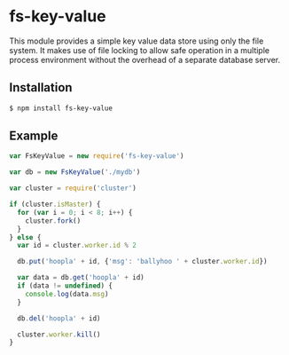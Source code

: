 # fs-key-value

This module provides a simple key value data store using only the file system. It makes use of file locking to allow safe operation in a multiple process environment without the overhead of a separate database server.

## Installation

```bash
$ npm install fs-key-value
```

## Example

```js
var FsKeyValue = new require('fs-key-value')

var db = new FsKeyValue('./mydb')

var cluster = require('cluster')

if (cluster.isMaster) {
  for (var i = 0; i < 8; i++) {
    cluster.fork()
  }
} else {
  var id = cluster.worker.id % 2

  db.put('hoopla' + id, {'msg': 'ballyhoo ' + cluster.worker.id})

  var data = db.get('hoopla' + id)
  if (data != undefined) {
    console.log(data.msg)
  }

  db.del('hoopla' + id)

  cluster.worker.kill()
}
```